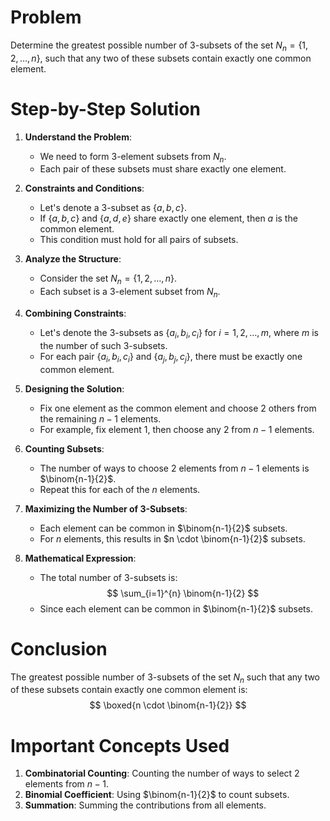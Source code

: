# Problem
Determine the greatest possible number of 3-subsets of the set $N_n = \{1, 2, \ldots, n\}$, such that any two of these subsets contain exactly one common element.

# Step-by-Step Solution

1. **Understand the Problem**:
    - We need to form 3-element subsets from $N_n$.
    - Each pair of these subsets must share exactly one element.

2. **Constraints and Conditions**:
    - Let's denote a 3-subset as $\{a, b, c\}$.
    - If $\{a, b, c\}$ and $\{a, d, e\}$ share exactly one element, then $a$ is the common element.
    - This condition must hold for all pairs of subsets.

3. **Analyze the Structure**:
    - Consider the set $N_n = \{1, 2, \ldots, n\}$.
    - Each subset is a 3-element subset from $N_n$.

4. **Combining Constraints**:
    - Let's denote the 3-subsets as $\{a_i, b_i, c_i\}$ for $i = 1, 2, \ldots, m$, where $m$ is the number of such 3-subsets.
    - For each pair $\{a_i, b_i, c_i\}$ and $\{a_j, b_j, c_j\}$, there must be exactly one common element.

5. **Designing the Solution**:
    - Fix one element as the common element and choose 2 others from the remaining $n-1$ elements.
    - For example, fix element $1$, then choose any 2 from $n-1$ elements.

6. **Counting Subsets**:
    - The number of ways to choose 2 elements from $n-1$ elements is $\binom{n-1}{2}$.
    - Repeat this for each of the $n$ elements.

7. **Maximizing the Number of 3-Subsets**:
    - Each element can be common in $\binom{n-1}{2}$ subsets.
    - For $n$ elements, this results in $n \cdot \binom{n-1}{2}$ subsets.

8. **Mathematical Expression**:
    - The total number of 3-subsets is:
    $$
    \sum_{i=1}^{n} \binom{n-1}{2}
    $$
    - Since each element can be common in $\binom{n-1}{2}$ subsets.

# Conclusion
The greatest possible number of 3-subsets of the set $N_n$ such that any two of these subsets contain exactly one common element is:
$$
\boxed{n \cdot \binom{n-1}{2}}
$$

# Important Concepts Used
1. **Combinatorial Counting**: Counting the number of ways to select 2 elements from $n-1$.
2. **Binomial Coefficient**: Using $\binom{n-1}{2}$ to count subsets.
3. **Summation**: Summing the contributions from all elements.

